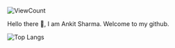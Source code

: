 ![ViewCount](https://views.whatilearened.today/views/github/jarvis-sharma/jarvis-sharma.svg?cache=remove) <br>

Hello there 👋,
I am Ankit Sharma. Welcome to my github.


![Top Langs](https://github-readme-stats.vercel.app/api/top-langs/?username=jarvis-sharma&layout=compact)
